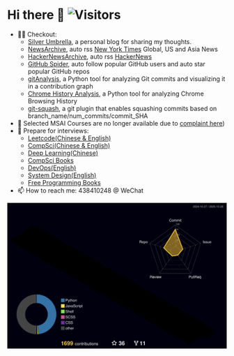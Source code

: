 # Hi there 👋  ![Visitors](https://api.visitorbadge.io/api/visitors?path=github.com%2Fian729&label=VISITORS&labelColor=%23d9e3f0&countColor=%23555555&style=flat-square)
- 👨‍💻 Checkout:
  - [Silver Umbrella](https://ian729.github.io/silver-umbrella/), a personal blog for sharing my thoughts.
  - [NewsArchive](https://github.com/Ian729/NewsArchive), auto rss [New York Times](https://www.nytimes.com/rss) Global, US and Asia News
  - [HackerNewsArchive](https://github.com/Ian729/HackerNewsArchive), auto rss [HackerNews](https://news.ycombinator.com/)
  - [GitHub Spider](https://github.com/Ian729/githubSpider), auto follow popular GitHub users and auto star popular GitHub repos
  - [gitAnalysis](https://github.com/Ian729/gitAnalysis), a Python tool for analyzing Git commits and visualizing it in a contribution graph
  - [Chrome History Analysis](https://github.com/Ian729/chrome-history-analysis), a Python tool for analyzing Chrome Browsing History
  - [git-squash](https://github.com/ian729/git-squash), a git plugin that enables squashing commits based on branch_name/num_commits/commit_SHA
- 📖 Selected MSAI Courses are no longer available due to [complaint here](https://github.com/github/dmca/blob/master/2025/10/2025-10-28-original-work.md))
- 📖 Prepare for interviews:
  * [Leetcode(Chinese & English)](https://github.com/Ian729/leetcode)
  * [CompSci(Chinese & English)](https://github.com/Ian729/interview)
  * [Deep Learning(Chinese)](https://github.com/Ian729/DeepLearning-500-questions)
  * [CompSci Books](https://github.com/Ian729/CS-Books)
  * [DevOps(English)](https://github.com/Ian729/90DaysOfDevOps)
  * [System Design(English)](https://github.com/Ian729/system-design-resources)
  * [Free Programming Books](https://github.com/Ian729/free-programming-books)
- 📫 How to reach me: 438410248 @ WeChat

![](./profile-3d-contrib/profile-night-rainbow.svg)
